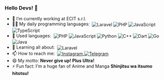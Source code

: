 <h3>Hello Devs! 👋</h3>
<ul>
    <li>
        <span>
            🏢 I’m currently working at ECIT s.r.l.
        </span>
    </li>
    <li>
        <span>
            👨‍💻 My daily programming languages:&nbsp;
            <img align="center" alt="Laravel" src="https://img.shields.io/badge/laravel%20-%23FF2D20.svg?&style=for-the-badge&logo=laravel&logoColor=white">
            <img align="center" alt="PHP" src="https://img.shields.io/badge/php%20-%23777BB4.svg?&style=for-the-badge&logo=php&logoColor=white">
            <img align="center" alt="JavaScript" src="https://img.shields.io/badge/Javascript%20-%23F7DF1E.svg?&style=for-the-badge&logo=javascript&logoColor=222222">
            <img align="center" alt="TypeScript" src="https://img.shields.io/badge/TypeScript%20-%23007ACC.svg?&style=for-the-badge&logo=typescript&logoColor=white">
        </span>
    </li>
    <li>
        <span>
            🚩 Used languages:&nbsp;
            <img align="center" alt="PHP" src="https://img.shields.io/badge/php%20-%23777BB4.svg?&style=for-the-badge&logo=php&logoColor=white">
            <img align="center" alt="JavaScript" src="https://img.shields.io/badge/js%20-%23F7DF1E.svg?&style=for-the-badge&logo=javascript&logoColor=222222">
            <img align="center" alt="Python" src="https://img.shields.io/badge/python%20-%233776AB.svg?&style=for-the-badge&logo=python&logoColor=white">
            <img align="center" alt="C++" src="https://img.shields.io/badge/C++%20-%2300599C.svg?&style=for-the-badge&logo=c%2B%2B&logoColor=white">
            <img align="center" alt="Dart" src="https://img.shields.io/badge/Dart%20-%230175C2.svg?&style=for-the-badge&logo=dart&logoColor=white">
            <img align="center" alt="Go" src="https://img.shields.io/badge/Go%20-%2300ADD8.svg?&style=for-the-badge&logo=go&logoColor=white">
            <img align="center" alt="Java" src="https://img.shields.io/badge/java%20-%23007396.svg?&style=for-the-badge&logo=java&logoColor=white">
        </span>
    </li>
    <li>
        <span>
            🏫 Learning all about:&nbsp;
            <img align="center" alt="Laravel" src="https://img.shields.io/badge/laravel%20-%23FF2D20.svg?&style=for-the-badge&logo=laravel&logoColor=white">
        </span>
    </li>
    <li>
        <span>
        📫 How to reach me:&nbsp;
            <a href="https://www.instagram.com/jerrypalmi8/">
                <img align="center" src="https://img.shields.io/badge/Instagram-@jerrypalmi8-E4405F?logo=instagram&style=for-the-badge" alt="Instagram">
            </a>
            <a href="https://t.me/tiaxter">
                <img align="center" src="https://img.shields.io/badge/Telegram-@tiaxter-2CA5E0?logo=telegram&style=for-the-badge" alt="Telegram">
            </a>
          </span>
    </li>
    <li>
        <span>
            😄 My motto:&nbsp;<b>Never give up! Plus Ultra!</b>
        </span>
    </li>
    <li>
        <span>
          ⚡ Fun fact:&nbsp;I'm a huge fan of Anime and Manga&nbsp;<b>Shinjitsu wa itsumo hitotsu!</b>
        </span>
    </li>
</ul>
